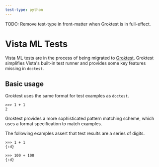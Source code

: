 ```yaml
---
test-type: python
---
```


TODO: Remove test-type in front-matter when Groktest is in full-effect.

# Vista ML Tests

Vista ML tests are in the process of being migrated to
[Groktest](https://github.com/gar1t/groktest/). Groktest simplifies
Vista's built-in test runner and provides some key features missing in
`doctest`.

## Basic usage

Groktest uses the same format for test examples as `doctest`.

    >>> 1 + 1
    2

Groktest provides a more sophisticated pattern matching scheme, which
uses a format specification to match examples.

The following examples assert that test results are a series of digits.

    >>> 1 + 1
    {:d}

    >>> 100 + 100
    {:d}
